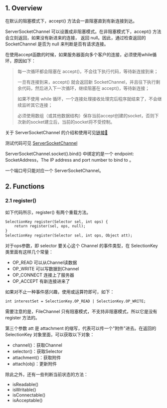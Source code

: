 ## 1. Overview
在默认的阻塞模式下，accept() 方法会一直阻塞直到有新连接到达。

ServerSocketChannel 可以设置成非阻塞模式。在非阻塞模式下，accept() 方法会立刻返回，如果没有新进来的连接，
返回 null。因此，通过检查返回的 SocketChannel 是否为 null 来判断是否有请求连接。

在使用accept函数的时候，如果服务器面向多个客户的连接，必须使用while循环，原因如下：
> 每一次循环都会阻塞在 accept()，不会往下执行代码，等待新连接到来；
> 
> 一旦有连接到来，accept() 就会返回新 SocketChannel，并且往下执行剩余代码，然后进入下一次循环，继续阻塞在 
> accept()，等待新连接；
> 
> 如果不使用 while 循环，一个连接处理接收处理完后程序就结束了，不会继续监听其它连接；
>
> 必须使用数组（或其他数据结构）保存当前accept创建的socket，否则下次新的socket建立后，当前的socket将不受控制。

关于 ServerSocketChannel 的介绍和使用可见[链接🔗](https://www.cnblogs.com/binarylei/p/9977580.html)

测试代码可见 [ServerSocketChannel](../../../../bottomlevel/src/ServerSocketChannelTest.java)

ServerSocketChannel.socket().bind() 中绑定的是一个 endpoint: SocketAddress，The IP address and port 
number to bind to 。

一个端口号只能对应一个 ServerSocketChannel。

## 2. Functions
### 2.1 register()
如下代码所示，register() 有两个重载方法。
```markdown
SelectionKey register(Selector sel, int ops) {
    return register(sel, ops, null);
}
SelectionKey register(Selector sel, int ops, Object att);
```
对于ops参数，即 selector 要关心这个 Channel 的事件类型，在 SelectionKey 类里面有这样几个常量：

- OP_READ 可以从Channel读数据
- OP_WRITE 可以写数据到Channel
- OP_CONNECT 连接上了服务器
- OP_ACCEPT 有新连接进来了

如果对不止一种事件感兴趣，使用或运算符即可，如下：
```markdown
int interestSet = SelectionKey.OP_READ | SelectionKey.OP_WRITE;
```
需要注意的是，FileChannel 只有阻塞模式，不支持非阻塞模式，所以它是没有 register 方法的。

第三个参数 att 是 attachment 的缩写，代表可以传一个"附件"进去。在返回的 SelectionKey 对象里面，可以获取以下对象：

- channel()：获取Channel
- selector()：获取Selector
- attachment()：获取附件
- attach(obj)：更新附件

除此之外，还有一些判断当前状态的方法：

- isReadable()
- isWritable()
- isConnectable()
- isAcceptable()